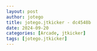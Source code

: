 ```yaml
---
layout: post
author: jotego
title: jotego.jtkicker - dc4548b
date: 2024-09-20
categories: [Arcade, jtkicker]
tags: [jotego.jtkicker]
---
```


